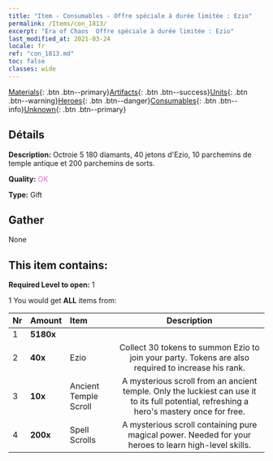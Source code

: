```yaml
---
title: "Item - Consumables - Offre spéciale à durée limitée : Ezio"
permalink: /Items/con_1813/
excerpt: "Era of Chaos  Offre spéciale à durée limitée : Ezio"
last_modified_at: 2021-03-24
locale: fr
ref: "con_1813.md"
toc: false
classes: wide
---
```

 [Materials](/fr/Items/){: .btn .btn--primary}[Artifacts](/fr/Items/Artifacts/){: .btn .btn--success}[Units](/fr/Items/Units/){: .btn .btn--warning}[Heroes](/fr/Items/Heroes/){: .btn .btn--danger}[Consumables](/fr/Items/Consumables/){: .btn .btn--info}[Unknown](/fr/Items/Unknown/){: .btn .btn--primary}

## Détails
 **Description:** Octroie 5 180 diamants, 40 jetons d'Ezio, 10 parchemins de temple antique et 200 parchemins de sorts.

 **Quality:** <span style="color: #DA70D6">OK</span>

 **Type:** Gift

## Gather

  None

## This item contains:

 **Required Level to open:** 1

 1 You would get **ALL** items  from:

  | Nr | Amount |     Item    | Description |
  |:---|:-------|:------------|:-----------:|
  | 1 |  **5180x** | <i class="fas fa-gem"/> |  | 
  | 2 |  **40x** | Ezio | Collect 30 tokens to summon Ezio to join your party. Tokens are also required to increase his rank.  | 
  | 3 |  **10x** | Ancient Temple Scroll | A mysterious scroll from an ancient temple. Only the luckiest can use it to its full potential, refreshing a hero's mastery once for free.  | 
  | 4 |  **200x** | Spell Scrolls | A mysterious scroll containing pure magical power. Needed for your heroes to learn high-level skills.  | 
